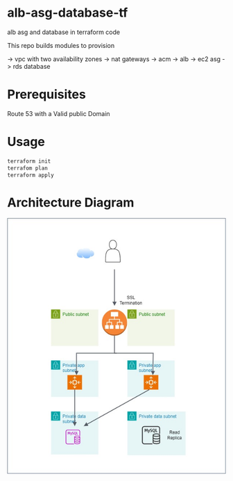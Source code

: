 # alb-asg-database-tf
alb asg and database in terraform code

This repo builds modules to provision

-> vpc with two availability zones
-> nat gateways
-> acm
-> alb
-> ec2 asg
-> rds database 


# Prerequisites
Route 53 with a Valid public Domain

# Usage
  ````cd ssc-prod
  terraform init
  terrafom plan
  terraform apply
  ````
# Architecture Diagram
![Architecture Diagram](diagram/Architect-Diagram-asg-database.jpg)